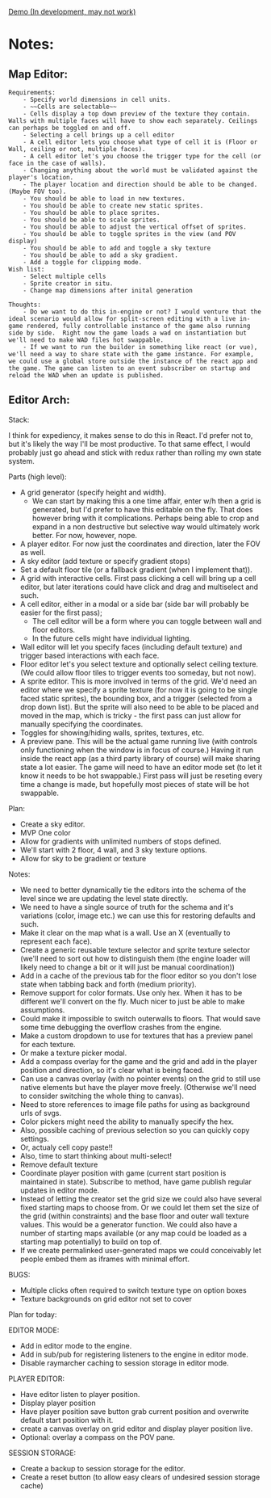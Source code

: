 [Demo (In development, may not work)](https://wonderful-dubinsky-e2d239.netlify.com/)

# Notes:

## Map Editor:
    Requirements:
        - Specify world dimensions in cell units.
        - ~~Cells are selectable~~
        - Cells display a top down preview of the texture they contain. Walls with multiple faces will have to show each separately. Ceilings can perhaps be toggled on and off.
        - Selecting a cell brings up a cell editor
        - A cell editor lets you choose what type of cell it is (Floor or Wall, ceiling or not, multiple faces).
        - A cell editor let's you choose the trigger type for the cell (or face in the case of walls).
        - Changing anything about the world must be validated against the player's location.
        - The player location and direction should be able to be changed. (Maybe FOV too).
        - You should be able to load in new textures.
        - You should be able to create new static sprites.
        - You should be able to place sprites.
        - You should be able to scale sprites.
        - You should be able to adjust the vertical offset of sprites.
        - You should be able to toggle sprites in the view (and POV display)
        - You should be able to add and toggle a sky texture
        - You should be able to add a sky gradient.
        - Add a toggle for clipping mode.
    Wish list:
        - Select multiple cells
        - Sprite creator in situ.
        - Change map dimensions after inital generation

    Thoughts:
        - Do we want to do this in-engine or not? I would venture that the ideal scenario would allow for split-screen editing with a live in-game rendered, fully controllable instance of the game also running side by side.  Right now the game loads a wad on instantiation but we'll need to make WAD files hot swappable.
        - If we want to run the builder in something like react (or vue), we'll need a way to share state with the game instance. For example, we could use a global store outside the instance of the react app and the game. The game can listen to an event subscriber on startup and reload the WAD when an update is published.

## Editor Arch:
Stack:

I think for expediency, it makes sense to do this in React. I'd prefer not to, but it's likely the way I'll be most productive. To that same effect, I would probably just go ahead and stick with redux rather than rolling my own state system.

Parts (high level):

- A grid generator (specify height and width). 
    - We can start by making this a one time affair, enter w/h then a grid is generated, but I'd prefer to have this editable on the fly. That does however bring with it complications. Perhaps being able to crop and expand in a non destructive but selective way would ultimately work better. For now, however, nope.
- A player editor. For now just the coordinates and direction, later the FOV as well.
- A sky editor (add texture or specify gradient stops)
- Set a default floor tile (or a fallback gradient (when I implement that)).
- A grid with interactive cells. First pass clicking a cell will bring up a cell editor, but later iterations could have click and drag and multiselect and such.
- A cell editor, either in a modal or a side bar (side bar will probably be easier for the first pass);
    - The cell editor will be a form where you can toggle between wall and floor editors. 
    - In the future cells might have individual lighting.
- Wall editor will let you specify faces (including default texture) and trigger based interactions with each face.
- Floor editor let's you select texture and optionally select ceiling texture.  (We could allow floor tiles to trigger events too someday, but not now).
- A sprite editor. This is more involved in terms of the grid. We'd need an editor where we specify a sprite texture (for now it is going to be single faced static sprites), the bounding box, and a trigger (selected from a drop down list). But the sprite will also need to be able to be placed and moved in the map, which is tricky - the first pass can just allow for manually specifying the coordinates. 
- Toggles for showing/hiding walls, sprites, textures, etc.
- A preview pane. This will be the actual game running live (with controls only functioning when the window is in focus of course.) Having it run inside the react app (as a third party library of course) will make sharing state a lot easier. The game will need to have an editor mode set (to let it know it needs to be hot swappable.) First pass will just be reseting every time a change is made, but hopefully most pieces of state will be hot swappable.



Plan:
- Create a sky editor.
- MVP One color
- Allow for gradients with unlimited numbers of stops defined.
- We'll start with 2 floor, 4 wall, and 3 sky texture options.
- Allow for sky to be gradient or texture

Notes:
- We need to better dynamically tie the editors into the schema of the level since we are updating the level state directly.
- We need to have a single source of truth for the schema and it's variations (color, image etc.) we can use this for restoring defaults and such.
- Make it clear on the map what is a wall. Use an X (eventually to represent each face).
- Create a generic reusable texture selector and sprite texture selector (we'll need to sort out how to distinguish them (the engine loader will likely need to change a bit or it will just be manual coordination))
- Add in a cache of the previous tab for the floor editor so you don't lose state when tabbing back and forth (medium priority).
- Remove support for color formats. Use only hex. When it has to be different we'll convert on the fly. Much nicer to just be able to make assumptions.
- Could make it impossible to switch outerwalls to floors. That would save some time debugging the overflow crashes from the engine.
- Make a custom dropdown to use for textures that has a preview panel for each texture.
- Or make a texture picker modal.
- Add a compass overlay for the game and the grid and add in the player position and direction, so it's clear what is being faced.
- Can use a canvas overlay (with no pointer events) on the grid to still use native elements but have the player move freely. (Otherwise we'll need to consider switching the whole thing to canvas).
- Need to store references to image file paths for using as background urls of svgs.
- Color pickers might need the ability to manually specify the hex.
- Also, possible caching of previous selection so you can quickly copy settings.
- Or, actualy cell copy paste!!
- Also, time to start thinking about multi-select!
- Remove default texture
- Coordinate player position with game (current start position is maintained in state). Subscribe to method, have game publish regular updates in editor mode.
- Instead of letting the creator set the grid size we could also have several fixed starting maps to choose from. Or we could let them set the size of the grid (within constraints) and the base floor and outer wall texture values. This would be a generator function. We could also have a number of starting maps available (or any map could be loaded as a starting map potentially) to build on top of.
- If we create permalinked user-generated maps we could conceivably let people embed them as iframes with minimal effort.

BUGS:
- Multiple clicks often required to switch texture type on option boxes
- Texture backgrounds on grid editor not set to cover

Plan for today:

EDITOR MODE:
- Add in editor mode to the engine.
- Add in sub/pub for registering listeners to the engine in editor mode.
- Disable raymarcher caching to session storage in editor mode.

PLAYER EDITOR:
- Have editor listen to player position.
- Display player position
- Have player position save button grab current position and overwrite default start position with it.
- create a canvas overlay on grid editor and display player position live.
- Optional: overlay a compass on the POV pane.

SESSION STORAGE:
- Create a backup to session storage for the editor.
- Create a reset button (to allow easy clears of undesired session storage cache)
